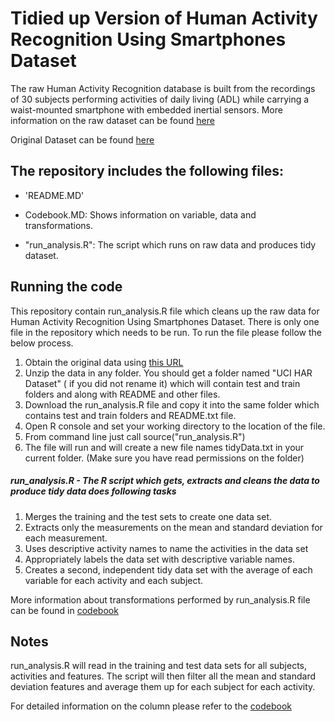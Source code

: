Tidied up Version of Human Activity Recognition Using Smartphones Dataset 
=========================================================================
The raw Human Activity Recognition database is built from the recordings of 30 subjects performing activities of daily living (ADL) while carrying a waist-mounted smartphone with embedded inertial sensors. More information on the raw dataset can be found [here](http://archive.ics.uci.edu/ml/datasets/Human+Activity+Recognition+Using+Smartphones)

Original Dataset can be found [here](https://d396qusza40orc.cloudfront.net/getdata%2Fprojectfiles%2FUCI%20HAR%20Dataset.zip)


The repository includes the following files:
-------------------------------------------

- 'README.MD'

- Codebook.MD: Shows information on variable, data and transformations.

- "run_analysis.R": The script which runs on raw data and produces tidy dataset.

Running the code
----------------
This repository contain run_analysis.R file which cleans up the raw data for Human Activity Recognition Using Smartphones Dataset.
There is only one file in the repository which needs to be run. To run the file please follow the below process.

1. Obtain the original data using [this URL](https://d396qusza40orc.cloudfront.net/getdata%2Fprojectfiles%2FUCI%20HAR%20Dataset.zip)
2. Unzip the data in any folder. You should get a folder named "UCI HAR Dataset" ( if you did not rename it) which will contain test and train folders and along with README and other files.
3. Download the run_analysis.R file and copy it into the same folder which contains test and train folders and README.txt file.
4. Open R console and set your working directory to the location of the file.
5. From command line just call source("run_analysis.R")
6. The file will run and will create a new file names tidyData.txt in your current folder. (Make sure you have read permissions on the folder)

##### run_analysis.R - The R script which gets, extracts and cleans the data to produce tidy data does following tasks


1. Merges the training and the test sets to create one data set.
2. Extracts only the measurements on the mean and standard deviation for each measurement.
3. Uses descriptive activity names to name the activities in the data set
4. Appropriately labels the data set with descriptive variable names. 
5. Creates a second, independent tidy data set with the average of each variable for each activity and each subject. 

More information about transformations performed by run_analysis.R file can be found in [codebook](https://github.com/gunjit3/CleaningData/blob/master/Codebook.md)

Notes
---------
run_analysis.R will read in the training and test data sets for all subjects, activities and features. The script will then filter all the mean and standard deviation
features and average them up for each subject for each activity.

For detailed information on the column please refer to the [codebook](https://github.com/gunjit3/CleaningData/blob/master/Codebook.md)

